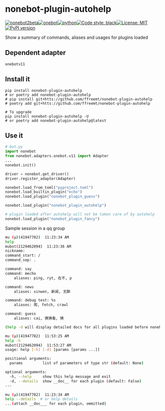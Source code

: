 # nonebot-plugin-autohelp
[![nonebot2beta](https://img.shields.io/static/v1?label=nonebot&message=v2b2&color=green)](https://v2.nonebot.dev/)[![onebot](https://img.shields.io/static/v1?label=driver&message=onebot&color=green)](https://adapter-onebot.netlify.app/)[![python](https://img.shields.io/static/v1?label=python+&message=3.7%2B&color=blue)](https://img.shields.io/static/v1?label=python+&message=3.7%2B&color=blue)[![Code style: black](https://img.shields.io/badge/code%20style-black-000000.svg)](https://github.com/psf/black)[![License: MIT](https://img.shields.io/badge/License-MIT-yellow.svg)](https://opensource.org/licenses/MIT)[![PyPI version](https://badge.fury.io/py/nonebot_plugin_autohelp.svg)](https://badge.fury.io/py/nonebot_plugin_autohelp)

Show a summary of commands, aliases and usages for plugins loaded

## Dependent adapter
`onebotv11`

## Install it

```shell
pip install nonebot-plugin-autohelp
# or poetry add nonebot-plugin-autohelp
# pip install git+htts://github.com/ffreemt/nonebot-plugin-autohelp
# poetry add git+htts://github.com/ffreemt/nonebot-plugin-autohelp

# To upgrade
pip install nonebot-plugin-autohelp -U
# or poetry add nonebot-plugin-autohelp@latest
```

## Use it
```python
# bot.py
import nonebot
from nonebot.adapters.onebot.v11 import Adapter
...
nonebot.init()

driver = nonebot.get_driver()
driver.register_adapter(Adapter)

nonebot.load_from_toml("pyproject.toml")
nonebot.load_builtin_plugin("echo")
nonebot.load_plugin("nonebot_plugin_guess")

nonebot.load_plugin("nonebot_plugin_autohelp")

# plugin loaded after autohelp will not be taken care of by autohelp
nonebot.load_plugin("nonebot_plugin_fancy")

```

Sample session in a qq group
```bash
mu (μ)(41947782)  11:23:34 AM
help
mubot(2129462094)  11:23:36 AM
nickname:
command_start: /
command_sep: .

command: say
command: mecho
	aliases: ping, ryt, 在不, p

command: news
	aliases: xinwen, 新闻, 无聊

command: debug test: %s
	aliases: 爬, fetch, crawl

command: guess
	aliases: cai, 猜猜看, 猜

(help -d will display detailed docs for all plugins loaded before nonebot_plugin_autohelp)

mu (μ)(41947782)  11:53:25 AM
help -h
mubot(2129462094)  11:53:27 AM
usage: help [-h] [-d] [params [params ...]]

positional arguments:
  params         list of parameters of type str (default: None)

optional arguments:
  -h, --help     show this help message and exit
  -d, --details  show __doc__ for each plugin (default: False)
---

mu (μ)(41947782)  11:23:34 AM
help --details  # or help details
...(attach __doc___ for each plugin, ommitted)
```

